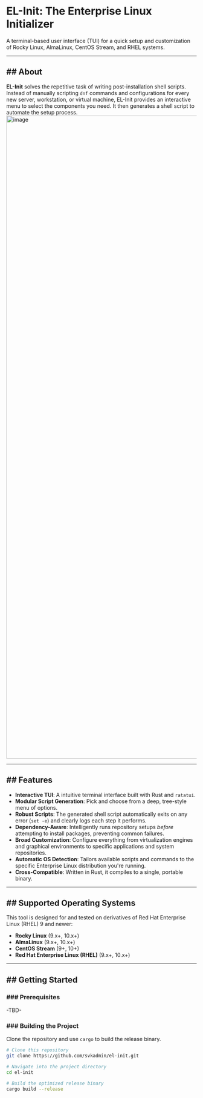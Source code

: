 # EL-Init: The Enterprise Linux Initializer

A terminal-based user interface (TUI) for a quick setup and customization of Rocky Linux, AlmaLinux, CentOS Stream, and RHEL systems.


---

## ## About

**EL-Init** solves the repetitive task of writing post-installation shell scripts. Instead of manually scripting `dnf` commands and configurations for every new server, workstation, or virtual machine, EL-Init provides an interactive menu to select the components you need. It then generates a shell script to automate the setup process.
<img width="1417" height="1699" alt="image" src="https://github.com/user-attachments/assets/085b8b7e-fbf2-4db1-9aab-397ec214408a" />


---

## ## Features

* **Interactive TUI**: A intuitive terminal interface built with Rust and `ratatui`.
* **Modular Script Generation**: Pick and choose from a deep, tree-style menu of options.
* **Robust Scripts**: The generated shell script automatically exits on any error (`set -e`) and clearly logs each step it performs.
* **Dependency-Aware**: Intelligently runs repository setups *before* attempting to install packages, preventing common failures.
* **Broad Customization**: Configure everything from virtualization engines and graphical environments to specific applications and system repositories.
* **Automatic OS Detection**: Tailors available scripts and commands to the specific Enterprise Linux distribution you're running.
* **Cross-Compatible**: Written in Rust, it compiles to a single, portable binary.

---

## ## Supported Operating Systems

This tool is designed for and tested on derivatives of Red Hat Enterprise Linux (RHEL) 9 and newer:

* **Rocky Linux** (9.x+, 10.x+)
* **AlmaLinux** (9.x+, 10.x+)
* **CentOS Stream** (9+, 10+)
* **Red Hat Enterprise Linux (RHEL)** (9.x+, 10.x+)

---

## ## Getting Started

### ### Prerequisites

-TBD-

### ### Building the Project

Clone the repository and use `cargo` to build the release binary.

```bash
# Clone this repository
git clone https://github.com/svkadmin/el-init.git

# Navigate into the project directory
cd el-init

# Build the optimized release binary
cargo build --release
